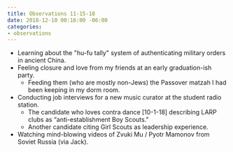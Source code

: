 ```yaml
---
title: Observations 11-15-18
date: 2018-12-10 00:16:00 -06:00
categories:
- observations
---
```


- Learning about the "hu-fu tally" system of authenticating military orders in ancient China.
- Feeling closure and love from my friends at an early graduation-ish party.
	- Feeding them (who are mostly non-Jews) the Passover matzah I had been keeping in my dorm room.
- Conducting job interviews for a new music curator at the student radio station.
	- The candidate who loves contra dance [10-1-18] describing LARP clubs as “anti-establishment Boy Scouts."
	- Another candidate citing Girl Scouts as leadership experience.
- Watching mind-blowing videos of Zvuki Mu / Pyotr Mamonov from Soviet Russia (via Jack).